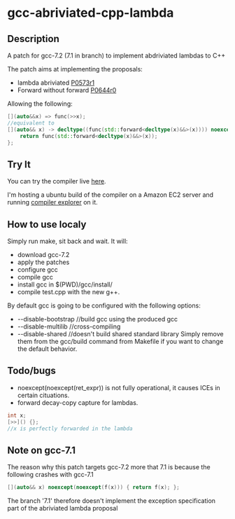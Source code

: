 # gcc-abriviated-cpp-lambda

## Description
A patch for gcc-7.2 (7.1 in branch) to implement abdriviated lambdas to C++

The patch aims at implementing the proposals:
* lambda abriviated [P0573r1](http://www.open-std.org/jtc1/sc22/wg21/docs/papers/2017/p0573r1.html)
* Forward without forward [P0644r0](http://www.open-std.org/jtc1/sc22/wg21/docs/papers/2017/p0644r0.html)

Allowing the following:
```c++
[](auto&&x) => func(>>x);
//equivalent to
[](auto&& x) -> decltype((func(std::forward<decltype(x)&&>(x)))) noexcept(noexcept(func(std::forward<decltype(x)&&>(x)))) {
    return func(std::forward<decltype(x)&&>(x));
};
```

## Try It

You can try the compiler live [here](http://ec2-52-56-164-249.eu-west-2.compute.amazonaws.com:10240/#).

I'm hosting a ubuntu build of the compiler on a Amazon EC2 server and running [compiler explorer](https://github.com/mattgodbolt/compiler-explorer) on it.

## How to use localy

Simply run make, sit back and wait.
It will:
* download gcc-7.2
* apply the patches
* configure gcc
* compile gcc
* install gcc in $(PWD)/gcc/install/
* compile test.cpp with the new g++.

By default gcc is going to be configured with the following options:
* --disable-bootstrap //build gcc using the produced gcc
* --disable-multilib //cross-compiling
* --disable-shared //doesn't build shared standard library
Simply remove them from the gcc/build command from Makefile if you want to change the default behavior.

## Todo/bugs
* noexcept(noexcept(ret_expr)) is not fully operational, it causes ICEs in certain cituations.
* forward decay-copy capture for lambdas.
```c++
int x;
[>>]() {};
//x is perfectly forwarded in the lambda
```

## Note on gcc-7.1

The reason why this patch targets gcc-7.2 more that 7.1 is because the following crashes with gcc-7.1
```c++
[](auto&& x) noexcept(noexcept(f(x))) { return f(x); };
```
The branch '7.1' therefore doesn't implement the exception specification part of the abriviated lambda proposal
